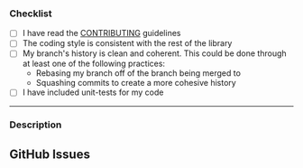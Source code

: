 ### Checklist
<!--
Replace the empty checkboxes [ ] below with checked ones [x] accordingly
-->
- [ ] I have read the [CONTRIBUTING](../CONTRIBUTING.md) guidelines
- [ ] The coding style is consistent with the rest of the library
- [ ] My branch's history is clean and coherent. This could be done through
      at least one of the following practices:
  * Rebasing my branch off of the branch being merged to
  * Squashing commits to create a more cohesive history
- [ ] I have included unit-tests for my code

----------

### Description

<!--
Describe briefly what the pull request does, and why it was made.
If you have more than one commit, it is helpful to give a summary of
what your contribution as a whole is trying to solve.
-->

## GitHub Issues
<!--
If this PR was motivated by existing Github Issues, reference them here.

If it is a simple bug-fix, please also add a line like 'Closes #123'
to your commit message, so that it is automatically closed.

If it is not, don't, as it might take several iterations for a bugfix
to be done properly. If in doubt, leave it open and reference it in the
PR itself, so that maintainers can decide.

If there is no associated Github Issue, please remove this section entirely
-->
